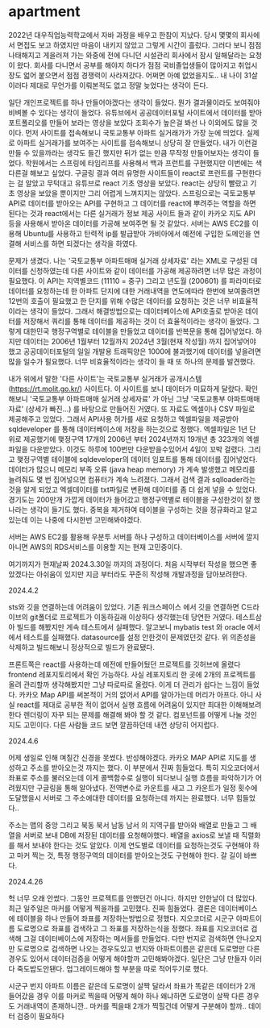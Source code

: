 # apartment

2022년 대우직업능력학교에서 자바 과정을 배우고 한참이 지났다.
당시 몇몇의 회사에서 면접도 보고 하였지만 마음이 내키지 않았고 그렇게 시간이 흘렀다.
그러다 보니 점점 나태해지고 게을러져 가는 와중에 전에 다니던 시설관리 회사에서 잠시 일해달라는 요청이 왔다.
회사를 다니면서 공부를 해야지 하다가 점점 국비졸업생들이 많아지고 취업시장도 얿어 붙으면서 점점 경쟁력이 사라져갔다. 어쩌면 아예 없었을지도..
내 나이 31살 이러다 제대로 무언가를 이뤄본적도 없고 정말 늦었다는 생각이 든다.

일단 개인프로젝트를 하나 만들어야겠다는 생각이 들었다. 뭔가 결과물이라도 보여줘야 비벼볼 수 있다는 생각이 들었다.
유튜브에서 공공데이터포털 사이트에서 데이터를 받아 포트폴리오를 만들어 보라는 영상을 보았다 조회수가 높은걸 봐선 나 이외에도 많을 것이다.
먼저 사이트를 접속해보니 국토교통부 아파트 실거래가가 가장 눈에 띄었다. 실제로 아파트 실거래가를 보여주는 사이트를 접속해보니 상당히 잘 만들었다.
내가 이런걸 만들 수 있을까라는 생각도 들긴 했지만 뒤가 없는 만큼 무작정 만들어보자는 생각이 들었다.
학원에서는 스프링에 타임리프를 사용해서 백과 프런트를 구현했지만 이번에는 색 다른걸 해보고 싶었다.
구글링 결과 여러 유명한 사이트들이 react로 프런트를 구현한다는 걸 알았고 무턱대고 유튜브로 react 기초 영상을 보았다.
react는 상당히 빨랐고 기초 영상을 보았을 뿐이지만 그리 어렵게 느껴지지는 않았다.
스프링으로는 국토교통부 API로 데이터를 받아오는 API를 구현하고 그 데이터를 react에 뿌려주는 역할을 하면 된다는 것과
react에서는 다른 실거래가 정보 제공 사이트 들과 같이 카카오 지도 API 등을 사용해서 받아온 데이터를 가공해 보여주면 될 것 같았다.
서버는 AWS EC2를 이용해 Ubuntu를 사용하고 탄력적 ip를 발급받아 가비아에서 예전에 구입한 도메인을 연결해 서비스를 하면 되겠다는 생각을 하였다.


문제가 생겼다. 나는 '국토교통부 아파트매매 실거래 상세자료' 라는 XML로 구성된 데이터를 신청하였는데 다른 사이트와 같이 데이터를 가공해 제공하려면 너무 많은 과정이 필요했다.
이 API는 지역별코드 (11110 = 중구) 그리고 년도월 (200601) 를 파라미터로 데이터를 요청하는데 한 아파트 단지에 대한 거래내역을 연도에따라 한번에 보여줄려면 12번의 호출이 필요했고
한 단지를 위해 수많은 데이터를 요청하는 것은 너무 비효율적이라는 생각이 들었다.
그래서 해결방법으로는 데이터베이스에 API호출로 받아온 데이터를 저장해서 쿼리를 통해 데이터를 제공하는 것이 더 효율적이라는 생각이 들었다.
그렇게 대한민국 행정구역별로 테이블을 만들었고 데이터를 반복문을 통해 집어넣었다.
하지만 데이터는 2006년 1월부터 12월까지 2024년 3월(현재 작성월) 까지 집어넣어야 했고 공공데이터포털의 일일 개발용 트래픽양은 1000에 불과했기에 데이터를 넣을려면 많을 일수가 필요했다.
너무 비효율적이라는 생각이 들 때 또 하나의 문제를 발견했다.

내가 위에서 말한 '다른 사이트'는 국토교통부 실거래가 공개시스템 (https://rt.molit.go.kr/) 사이트다. 이 사이트를 보니 데이터가 미묘하게 달랐다.
확인해보니 '국토교통부 아파트매매 실거래 상세자료' 가 아닌 그냥 '국토교통부 아파트매매 자료' (상세가 빠진...) 를 바탕으로 만들어진 거였다.
또 자료도 엑셀이나 CSV 파일로 제공해주고 있었다.
그래서 API사용 허가를 새로 요청하고 엑셀파일을 제공받아 sqldeveloper 를 통해 데이터베이스에 저장을 하는것으로 정했다.
엑셀파일은 1년 단위로 제공했기에 햊정구역 17개의 2006년 부터 2024년까지 19개년 총 323개의 엑셀파일을 다운받았다. 이것도 하루에 100번만 다운받을수있어서 4일이 꼬박 걸렸다.
그리고 햊정구역별 테이블에 sqldeveloper의 데이터 임포트를 통해 데이터를 집어넣었다.
데이터가 많으니 메모리 부족 오류 (java heap memory) 가 계속 발생했고 메모리를 늘려줘도 몇 번 집어넣으면 컴퓨터가 계속 느려졌다.
그래서 검색 결과 sqlloader라는 것을 알게 되었고 엑셀데이터를 txt파일로 변환해 데이터를 좀 더 쉽게 넣을 수 있었다.
경기도는 200만개 가깝게 데이터가 들어갔고 행정구역별로 테이블을 구성한것이 잘 했나라는 생각이 들기도 했다. 중복을 제거하여 테이블을 구성하는 것을 정규화라고 알고있는데 이는 나중에 다시한번 고민해봐야겠다.

서버는 AWS EC2를 활용해 우분투 서버를 하나 구성하고 데이터베이스를 서버에 깔지 아니면 AWS의 RDS서비스를 이용할 지는 현재 고민중이다.

여기까지가 현재날짜 2024.3.30일 까지의 과정이다. 처음 시작부터 작성을 했으면 좋았겠다는 아쉬움이 있지만 지금 부터라도 꾸준히 작성해 개발과정을 담아보려한다.

2024.4.2

sts와 깃을 연결하는데 어려움이 있었다.
기존 워크스페이스 에서 깃을 연결하면 C드라이브의 git폴더로 프로젝트가 이동하길래 이상하다 생각했는데 당연한 거였다.
테스트삼아 빌드를 해봤지만 게속 테스트에서 실패했다.
알고보니 mybatis test 와 oracle 에서 에서 테스트를 실패했다. datasource를 설정 안한것이 문제였던것 같다.
위 의존성을 삭제하고 빌드해보니 정상적으로 빌드가 완료됐다.

프론트쪽은 react를 사용하는데 에전에 만들어뒀던 프로젝트를 깃허브에 올렸다 frontend 레포지토리에서 확인 가능하다.
사실 레포지토리 한 곳에 2개의 프로젝트를 올려 관리할까 생각해봤지만 그냥 따로따로 올렸다. 이게 더 관리가 쉽다는 느낌이 들었다.
카카오 Map API를 써본적이 거의 없어서 API를 알아가는데 머리가 아프다.
아니 사실 react를 제대로 공부한 적이 없어서 실행 흐름에 어려움이 있지만 최대한 이해해보려 한다 렌더링이 자꾸 되는 문제를 해결해 봐야 할 것 같다.
컴포넌트를 어떻게 나눌 것인지도 고민이다. 다른 사람들 코드 보면 깔끔하던데 내껀 상당히 어지럽다.

2024.4.6

어제 생일로 인해 며칠간 신경을 못썼다. 반성해야겠다.
카카오 MAP API로 지도를 생성하고 주소를 받아오는것 까지는 했다. 이 부분에서 진짜 힘들었다.
특히 지오코더에서 좌표로 주소를 불러오는데 이게 콜백함수로 실행이 되다보니 실행 흐름을 파악하기가 어려웠지만 구글링을 통해 알아냈다.
전역변수로 카운트를 새고 그 카운트가 일정 횟수에 도달했을시 서버로 그 주소에대한 데이터를 요청하는데 까지는 완료했다.
너무 힘들었다..

주소는 맵의 중앙 그리고 북동 북서 남동 남서 의 지역구를 받아와 배열로 만들고 그 배열을 서버로 보내 DB에 저장된 데이터를 요청해야했다.
배열을 axios로 보낼 때 직렬화를 해서 보내야 한다는 것도 알았다.
이제 연도별로 데이터를 요청하는것도 구현해야 하고 마커 찍는 것, 특정 행정구역의 데이터를 받아오는것도 구현해야 한다.
갈 길이 바쁘다.

2024.4.26

헉 너무 오래 안썼다.
그동안 프로젝트를 안했던건 아니다.
하지만 안한날이 더 많았다.
최근 일주일은 마커를 어떻게 찍을까를 고민했다.
진짜 힘들었다.
결론은 데이터베이스에 테이블을 하나 만들어 좌표를 저장하는방법으로 정했다.
지오코더로 시군구 아파트이름 도로명으로 좌표를 검색하고 그 좌표를 저장하는식을 정했다.
좌표를 지오코더로 검색해 그걸 데이터베이스에 저장하는 메서들를 만들었다.
다만 번지로 검색하면 안나오지만 도로명으로 검색하면 나오는 경우도있고
번지와 아파트이름은 같은데 도로명만 다른 경우도 있어서
데이터검증을 어떻게 해야할까 고민해봐야겠다.
일단은 그냥 만들자 이러다 죽도밥도안됀다.
업그레이드해야 할 부분을 따로 적어두기로 했다.

시군구 번지 아파트 이름은 같은데 도로명이 살짝 달라서 좌표가 똑같은 데이터가 2개 들어갔을 경우
이를 마커로 찍을때 어떻게 해야 하나
왜냐하면 도로명이 살짝 다른 경우도 거래내역이 존재하니깐..
마커를 찍을때 2개가 찍힐건데 어떻게 구분해야 할까..
데이터 검증이 필요하다
